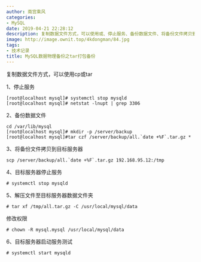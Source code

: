 ```yaml
---
author: 南宫乘风
categories:
- MySQL
date: 2019-04-21 22:28:12
description: 复制数据文件方式，可以使用或、停止服务、备份数据文件、将备份文件拷贝到目标服务器、目标服务器停止服务、解压文件至目标服务器数据文件夹修改权限、目标服务器启动服务测试。。。。。。。
image: http://image.ownit.top/4kdongman/84.jpg
tags:
- 技术记录
title: MySQL数据物理备份之tar打包备份
---
```


<!--more-->

复制数据文件方式，可以使用cp或tar  
  
1、停止服务

```
[root@localhost mysql]# systemctl stop mysqld
[root@localhost mysql]# netstat -lnupt | grep 3306
```

  
2、备份数据文件

```
cd /var/lib/mysql
[root@localhost mysql]# mkdir -p /server/backup
[root@localhost mysql]#tar czf /server/backup/all.`date +%F`.tar.gz *
```

  
  
3、将备份文件拷贝到目标服务器

```
scp /server/backup/all.`date +%F`.tar.gz 192.168.95.12:/tmp
```

  
  
4、目标服务器停止服务

```
# systemctl stop mysqld
```

  
  
5、解压文件至目标服务器数据文件夹

```
# tar xf /tmp/all.tar.gz -C /usr/local/mysql/data
```

  
修改权限

```
# chown -R mysql.mysql /usr/local/mysql/data
```

  
6、目标服务器启动服务测试

```
# systemctl start mysqld
```